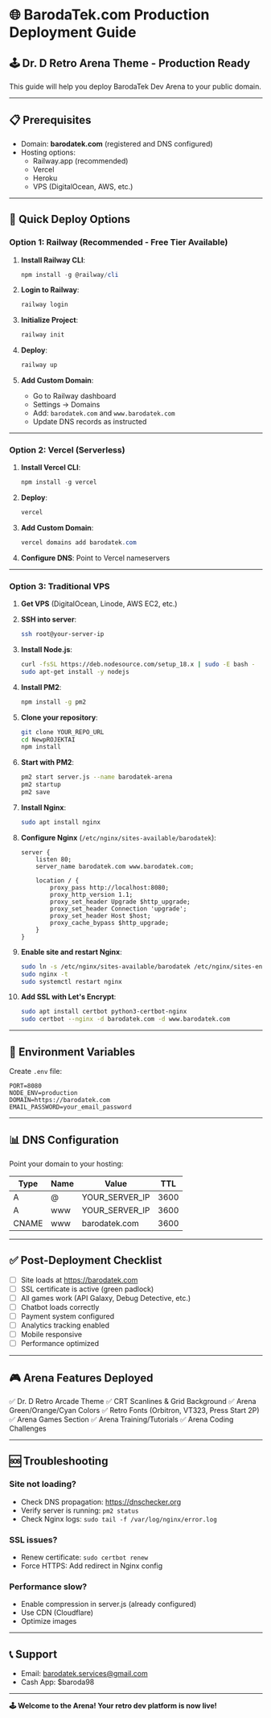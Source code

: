 # 🌐 BarodaTek.com Production Deployment Guide

## 🕹️ Dr. D Retro Arena Theme - Production Ready

This guide will help you deploy BarodaTek Dev Arena to your public domain.

---

## 📋 Prerequisites

- Domain: **barodatek.com** (registered and DNS configured)
- Hosting options:
  - Railway.app (recommended)
  - Vercel
  - Heroku
  - VPS (DigitalOcean, AWS, etc.)

---

## 🚀 Quick Deploy Options

### Option 1: Railway (Recommended - Free Tier Available)

1. **Install Railway CLI**:
   ```powershell
   npm install -g @railway/cli
   ```

2. **Login to Railway**:
   ```powershell
   railway login
   ```

3. **Initialize Project**:
   ```powershell
   railway init
   ```

4. **Deploy**:
   ```powershell
   railway up
   ```

5. **Add Custom Domain**:
   - Go to Railway dashboard
   - Settings → Domains
   - Add: `barodatek.com` and `www.barodatek.com`
   - Update DNS records as instructed

---

### Option 2: Vercel (Serverless)

1. **Install Vercel CLI**:
   ```powershell
   npm install -g vercel
   ```

2. **Deploy**:
   ```powershell
   vercel
   ```

3. **Add Custom Domain**:
   ```powershell
   vercel domains add barodatek.com
   ```

4. **Configure DNS**: Point to Vercel nameservers

---

### Option 3: Traditional VPS

1. **Get VPS** (DigitalOcean, Linode, AWS EC2, etc.)

2. **SSH into server**:
   ```bash
   ssh root@your-server-ip
   ```

3. **Install Node.js**:
   ```bash
   curl -fsSL https://deb.nodesource.com/setup_18.x | sudo -E bash -
   sudo apt-get install -y nodejs
   ```

4. **Install PM2**:
   ```bash
   npm install -g pm2
   ```

5. **Clone your repository**:
   ```bash
   git clone YOUR_REPO_URL
   cd NewpROJEKTAI
   npm install
   ```

6. **Start with PM2**:
   ```bash
   pm2 start server.js --name barodatek-arena
   pm2 startup
   pm2 save
   ```

7. **Install Nginx**:
   ```bash
   sudo apt install nginx
   ```

8. **Configure Nginx** (`/etc/nginx/sites-available/barodatek`):
   ```nginx
   server {
       listen 80;
       server_name barodatek.com www.barodatek.com;

       location / {
           proxy_pass http://localhost:8080;
           proxy_http_version 1.1;
           proxy_set_header Upgrade $http_upgrade;
           proxy_set_header Connection 'upgrade';
           proxy_set_header Host $host;
           proxy_cache_bypass $http_upgrade;
       }
   }
   ```

9. **Enable site and restart Nginx**:
   ```bash
   sudo ln -s /etc/nginx/sites-available/barodatek /etc/nginx/sites-enabled/
   sudo nginx -t
   sudo systemctl restart nginx
   ```

10. **Add SSL with Let's Encrypt**:
    ```bash
    sudo apt install certbot python3-certbot-nginx
    sudo certbot --nginx -d barodatek.com -d www.barodatek.com
    ```

---

## 🔧 Environment Variables

Create `.env` file:

```env
PORT=8080
NODE_ENV=production
DOMAIN=https://barodatek.com
EMAIL_PASSWORD=your_email_password
```

---

## 📊 DNS Configuration

Point your domain to your hosting:

| Type  | Name | Value | TTL |
|-------|------|-------|-----|
| A     | @    | YOUR_SERVER_IP | 3600 |
| A     | www  | YOUR_SERVER_IP | 3600 |
| CNAME | www  | barodatek.com  | 3600 |

---

## ✅ Post-Deployment Checklist

- [ ] Site loads at https://barodatek.com
- [ ] SSL certificate is active (green padlock)
- [ ] All games work (API Galaxy, Debug Detective, etc.)
- [ ] Chatbot loads correctly
- [ ] Payment system configured
- [ ] Analytics tracking enabled
- [ ] Mobile responsive
- [ ] Performance optimized

---

## 🎮 Arena Features Deployed

✅ Dr. D Retro Arcade Theme
✅ CRT Scanlines & Grid Background
✅ Arena Green/Orange/Cyan Colors
✅ Retro Fonts (Orbitron, VT323, Press Start 2P)
✅ Arena Games Section
✅ Arena Training/Tutorials
✅ Arena Coding Challenges

---

## 🆘 Troubleshooting

### Site not loading?
- Check DNS propagation: https://dnschecker.org
- Verify server is running: `pm2 status`
- Check Nginx logs: `sudo tail -f /var/log/nginx/error.log`

### SSL issues?
- Renew certificate: `sudo certbot renew`
- Force HTTPS: Add redirect in Nginx config

### Performance slow?
- Enable compression in server.js (already configured)
- Use CDN (Cloudflare)
- Optimize images

---

## 📞 Support

- Email: barodatek.services@gmail.com
- Cash App: $baroda98

---

**🕹️ Welcome to the Arena! Your retro dev platform is now live!**
